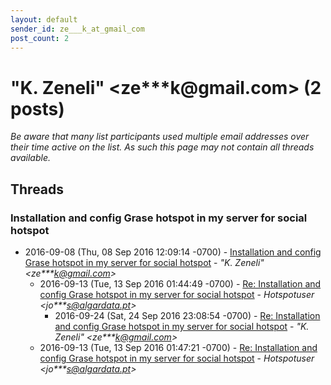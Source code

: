 ```yaml
---
layout: default
sender_id: ze___k_at_gmail_com
post_count: 2
---
```


# "K. Zeneli" <ze***k<span>@</span>gmail.com> (2 posts)

_Be aware that many list participants used multiple email addresses over their time active on the list. As such this page may not contain all threads available._

## Threads

### Installation and config Grase hotspot in my server for social hotspot
+ 2016-09-08 (Thu, 08 Sep 2016 12:09:14 -0700) - [Installation and config Grase hotspot in my server for social hotspot](/archive/2016/09/1792d8dc8fc5d2948f8ac7b56eda46deaa8c2835d03537b386a033314ffc1a31) - _"K. Zeneli" \<ze***k@gmail.com\>_
  + 2016-09-13 (Tue, 13 Sep 2016 01:44:49 -0700) - [Re: Installation and config Grase hotspot in my server for social hotspot](/archive/2016/09/ee6ea97ee64eac9539ef62539c0a989c67f8c053a52aafac04fa46ea887d2c35) - _Hotspotuser \<jo***s@algardata.pt\>_
    + 2016-09-24 (Sat, 24 Sep 2016 23:08:54 -0700) - [Re: Installation and config Grase hotspot in my server for social hotspot](/archive/2016/09/92b895e180c617cd1391acc6709ca0def39166dec53a6f75a6f2554044a5bbcd) - _"K. Zeneli" \<ze***k@gmail.com\>_
  + 2016-09-13 (Tue, 13 Sep 2016 01:47:21 -0700) - [Re: Installation and config Grase hotspot in my server for social hotspot](/archive/2016/09/e94b823d50d26225585711defd46b23bca9a587275be6d23efaa49938d65c4bc) - _Hotspotuser \<jo***s@algardata.pt\>_

